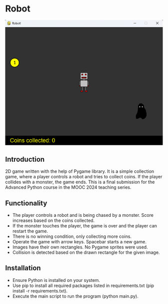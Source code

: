 # Robot

<p align="center">
    <img width="600" src="screenshot.png" alt="screenshot">
</p>

## Introduction
2D game written with the help of Pygame library. It is a simple collection game, where a player controls a robot and tries to collect coins.
If the player collides with a monster, the game ends. This is a final submission for the Advanced Python course in the MOOC 2024 teaching series.

## Functionality
- The player controls a robot and is being chased by a monster. Score increases based on the coins collected.
- If the monster touches the player, the game is over and the player can restart the game.
- There is no winning condition, only collecting more coins.
- Operate the game with arrow keys. Spacebar starts a new game.
- Images have their own rectangles. No Pygame sprites were used.
- Collision is detected based on the drawn rectangle for the given image.

## Installation
- Ensure Python is installed on your system.
- Use pip to install all required packages listed in requirements.txt (pip install -r requirements.txt).
- Execute the main script to run the program (python main.py).